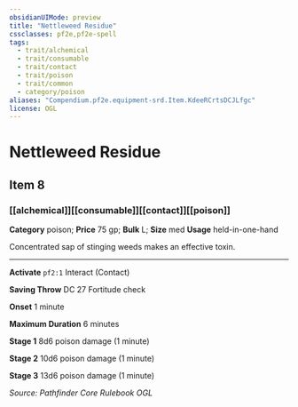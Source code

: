 ```yaml
---
obsidianUIMode: preview
title: "Nettleweed Residue"
cssclasses: pf2e,pf2e-spell
tags:
  - trait/alchemical
  - trait/consumable
  - trait/contact
  - trait/poison
  - trait/common
  - category/poison
aliases: "Compendium.pf2e.equipment-srd.Item.KdeeRCrtsDCJLfgc"
license: OGL
---
```

# Nettleweed Residue
## Item 8
### [[alchemical]][[consumable]][[contact]][[poison]]

**Category** poison; 
**Price** 75 gp; 
**Bulk** L; **Size** med
**Usage** held-in-one-hand

Concentrated sap of stinging weeds makes an effective toxin.

* * *

**Activate** `pf2:1` Interact (Contact)

**Saving Throw** DC 27 Fortitude check

**Onset** 1 minute

**Maximum Duration** 6 minutes

**Stage 1** 8d6 poison damage (1 minute)

**Stage 2** 10d6 poison damage (1 minute)

**Stage 3** 13d6 poison damage (1 minute)

*Source: Pathfinder Core Rulebook*
*OGL*